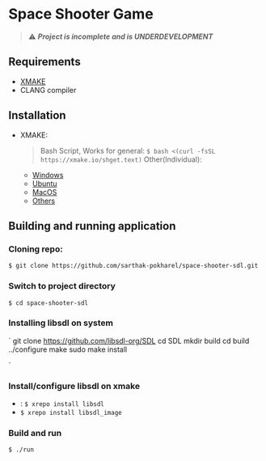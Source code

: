 
# Space Shooter Game
> :warning: ***Project is incomplete and is UNDERDEVELOPMENT***


## Requirements
- [XMAKE](https://xmake.io/)
- CLANG compiler

## Installation

* XMAKE:
    > Bash Script, Works for general: `$ bash <(curl -fsSL https://xmake.io/shget.text)`
    Other(Individual):
    - [Windows](https://xmake.io/#/guide/installation?id=windows)
    - [Ubuntu](https://xmake.io/#/guide/installation?id=ubuntu)
    - [MacOS](https://xmake.io/#/guide/installation?id=macos)
    - [Others](https://xmake.io/#/guide/installation)


## Building and running application

### Cloning repo:
```$ git clone https://github.com/sarthak-pokharel/space-shooter-sdl.git```

### Switch to project directory
```$ cd space-shooter-sdl```

### Installing libsdl on system
`
git clone https://github.com/libsdl-org/SDL
cd SDL
mkdir build
cd build
../configure
make
sudo make install

`

### Install/configure libsdl on xmake
- : ```$ xrepo install libsdl```
- ```$ xrepo install libsdl_image```

### Build and run
```$ ./run```